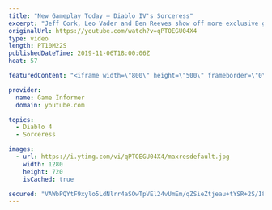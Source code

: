 ```yaml
---
title: "New Gameplay Today – Diablo IV's Sorceress"
excerpt: "Jeff Cork, Leo Vader and Ben Reeves show off more exclusive gameplay of Diablo IV, which can be viewed without commentary at ..."
originalUrl: https://youtube.com/watch?v=qPTOEGU04X4
type: video
length: PT10M22S
publishedDateTime: 2019-11-06T18:00:06Z
heat: 57

featuredContent: "<iframe width=\"800\" height=\"500\" frameborder=\"0\" src=\"https://www.youtube.com/embed/qPTOEGU04X4\" allow=\"accelerometer; autoplay; encrypted-media; gyroscope; picture-in-picture\" allowfullscreen></iframe>"

provider:
  name: Game Informer
  domain: youtube.com

topics:
  - Diablo 4
  - Sorceress

images:
  - url: https://i.ytimg.com/vi/qPTOEGU04X4/maxresdefault.jpg
    width: 1280
    height: 720
    isCached: true

secured: "VAWbPQYtF9xylo5LdNlrr4aSOwTpVEl24vUmEm/qZSieZtjeau+tYSR+2S/I8QRJHIwDqKpHq7IH+uLPQ6iubqsZ28059v45Qqffj4NqcB/CuH0vOqZRPeg2ZZz2KpZSPZqVSFjBirpJ4PVK484PEihaMo25RHWtcwalfqFenEnBiKq7GklrQlE6XcK8/DJOKOQEL9Yk1U1ZWxWs+6CcJczn2NeSZVDxXH2w6WJy5nAfs4Mtr231eB2NF1z6HSLPxgjW2xrULpokrh5YoPdFa1vfqXvb2OlG7eDh5zW7+RKO7yV6f2CuT3kS4M2E/NdZan/I2Z/Cy59VYDei4LkJF3+1mXhSBn1dGcxe+9AjLF0Au0jnhFohFLnRVePbcht29CxmY2yFqPkLmamz5x4q9RUUIoJjsaXE7qvVROkN0zNBZfQNSgm+FYAxi8RMY2po;l6qzrOqk2ggOKFqmVxoBwA=="
---
```


